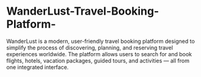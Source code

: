# WanderLust-Travel-Booking-Platform-
WanderLust is a modern, user-friendly travel booking platform designed to simplify the process of discovering, planning, and reserving travel experiences worldwide. The platform allows users to search for and book flights, hotels, vacation packages, guided tours, and activities — all from one integrated interface.
